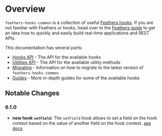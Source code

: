 # Overview

`feathers-hooks-common` is a collection of useful [Feathers hooks](https://docs.feathersjs.com/api/hooks.html). If you are not familiar with Feathers or hooks, head over to the [Feathers guide](https://docs.feathersjs.com/guides/) to get an idea how to quickly and easily build real-time applications and REST APIs.

This documentation has several parts:

- [Hooks API](./hooks.md) - The API for the available hooks
- [Utilities API](./utilities.md) - The API for the available utility methods
- [Migrating](./migrating.md) - Information on how to migrate to the latest version of `feathers-hooks-common`
- [Guides](./guides.md) - More in-depth guides for some of the available hooks

## Notable Changes

### 6.1.0

- **new hook `setField`**: The `setField` hook allows to set a field on the hook context based on the value of another field on the hook context. [see docs](./hooks.md#setfield)
